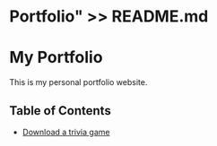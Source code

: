 # Portfolio" >> README.md
 # My Portfolio

This is my personal portfolio website.

## Table of Contents
- [Download a trivia game]()
